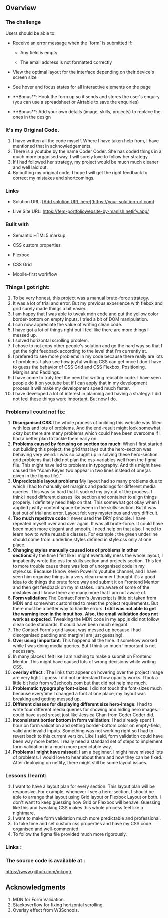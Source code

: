## Overview




  

### The challenge

  

Users should be able to:

  

- Receive an error message when the \`form\` is submitted if:

  - Any field is empty

  - The email address is not formatted correctly

- View the optimal layout for the interface depending on their device's screen size

- See hover and focus states for all interactive elements on the page

-   \*\*Bonus\*\*: Hook the form up so it sends and stores the user's enquiry (you can use a spreadsheet or Airtable to save the enquiries)

-   \*\*Bonus\*\*: Add your own details (image, skills, projects) to replace the ones in the design

  

### It's my Original Code.

1) I have written all the code myself. Where I have taken help from, I have mentioned that in acknowledgements.
2) There is a youtube by the name Coder Coder. She has coded things in a much more organised way. I will surely love to follow her strategy.
3) If I had followed her strategy, my project would be much much cleaner and well laid out. 
4) By putting my original code, I hope I will get the right feedback to correct my mistakes and shortcomings.

  

### Links

  

- Solution URL: \[<ins>Add solution URL here</ins>\](<ins>https://your-solution-url.com</ins>)

- Live Site URL:  https://fem-portfoliowebsite-by-manish.netlify.app/

  



  

### Built with

  

- Semantic HTML5 markup

- CSS custom properties

- Flexbox

- CSS Grid

- Mobile-first workflow


###  Things I got right:

1) To be very honest, this project was a manual brute-force strategy. 
2) It was a lot of trial and error. But my previous experience with flebox and grid surely made things a bit easier.
3) I am happy that I was able to tweak mdn code and put the yellow color border-bottom on empty inputs. I tried a bit of DOM manipulation. 
4) I can now appreciate the value of writing clean code.
5) I have got a lot of things right but I feel like there are more things I messed up.
6) I solved horizontal scrolling problem.
7) I chose to not copy other people's solution and go the hard way so that I get the right feedback according to the level that  I'm currently at.
8) I prefered to see more problems in my code because there really are lots of problems. I also see how joyful writing CSS can get once I don't have to guess the behavior of CSS Grid and CSS Flexbox, Positioning, Margins and Paddings.
9) I have come to truly feel the need for writing reusable code. I have seen people do it on youtube but if I can apply that in my development process it will make my development speed much faster.
10) I have developed a lot of interest in planning and having a strategy. I did not feel these things were important. But now I do.

###  Problems I could not fix: 


1) **Disorganised CSS**:The whole process of building this website was filled with lots and lots of problems. And the end-result might look somewhat okay but there are many problems which could have been overcome if I had a better plan to tackle them early on.
2) **Problems caused by focusing on section too much**: When I first started out building this project, the grid that lays out the hero-section was behaving very weird. I was so caught up in solving these hero-section grid problems that I did not plan the css-variables well from the figma file. This might have led to problems in typography. And this might have caused the "Adam Keyes two appear in two lines instead of one(as given in the figma file)."
3) **Unpredictable layout problems**:My layout had so many problems due to which I had to manually set margins and paddings for different media queries. This was so hard that it sucked my joy out of the process. I think I need different classes like section and container to align things properly. I definitely need help on that. This somewhat got okay when I applied justify-content:space-between in the skills section. But it was just out of trial and error. Layout felt very mysterious and very difficult.
4) **Too much repetitve code** :I never used the DRY principle. I have repeated myself over and over again. It was all brute-force. It could have been much more elegant and smooth. I need help on that also. I need to learn how to write reusable classes. For example : the green underline should come from .underline styles defined in style.css only at one place.
5) **Changing styles manually caused lots of problems in other sections**:By the time I felt like I might eventually mess the whole layout, I impatiently wrote the css for skills section and projects section. This led to more trouble cause there was lots of unorganised code in my style.css. Because I know Kevin Powell's youtube channel, and I have seen him organise things in a very clean manner I thought it's a good idea to do things the brute force way and submit it on Frontend Mentor and then get feedback on my mistakes. I am aware of some of the mistakes and I know there are many more that I am not aware of.
6) **Form validation**: The Contact Form's Javascript is little bit taken from MDN and somewhat customized to meet the project requirements. But there must be a better way to handle errors. **I still was not able to get the warning icon in the input box**. **Also, the email validation does not work as expected**. Tweaking the MDN code in my app.js did not follow clean code standards. It could have been much elegant.
7) The Contact Form's grid layout was messed up because I had disorganised padding and margin(I am just guessing).
8) **Over using !important**: This happend all the time. It somehow worked while I was doing media queries. But I think so much !important is not necessary.
9) In many places I felt like I am rushing to make a submit on Frontend Mentor. This might have caused lots of wrong decisions while writing CSS.
10) **overlay effect** : The links that appear on hovering over the project image are very light. I guess I did not understand how opacity works. I took a little bit help from w3schools.com but that did not help me much.
11) **Problematic typography font-sizes**: I did not touch the font-sizes much because everytime I changed a font at one place, my layout was breaking and getting messed up.
12) **Different classes for displaying different size hero-image**: I had to write four different media queries for showing and hiding hero images. I could have used srcset just like Jessica Chan from Coder Coder did.
13) **Inconsistent border bottom in form validation**: I had already spent 1 hour on form validation and setting border-bottom color on empty-field, valid and invalid inputs. Something was not working right so I had to revert back to this current version. Like I said, form validation could have been way more better.  I really need a standard set of steps to implement form validation in a much more predictable way.
14) **Problems I might have missed**: I am a beginner. I might have missed lots of problems. I would love to hear about them and how they can be fixed. After deploying on netlify, there might still be some layout issues.

### Lessons I learnt:

1) I want to have a layout plan for every section. This layout plan will be responsive. For example, whenever I see a hero-section, I should be able to arrange that layout using Grid layout or Flexbox Layout or both. I don't want to keep guessing how Grid or Flexbox will behave. Guessing like this and tweaking CSS makes this whole process feel like a nightmare.
2) I want to make form validation much more predictable and professional.
3) To take time and set custom css properties and have my CSS code organised and well-commented.
4) To follow the figma file provided much more rigorously.

### Links : 



### The source code is available at :

https://www.github.com/mkpgtr

## Acknowledgments

  

1) MDN for Form Validation.
2) Stackoverflow for fixing horizontal scrolling.
3) Overlay effect from W3Schools.

  




  

